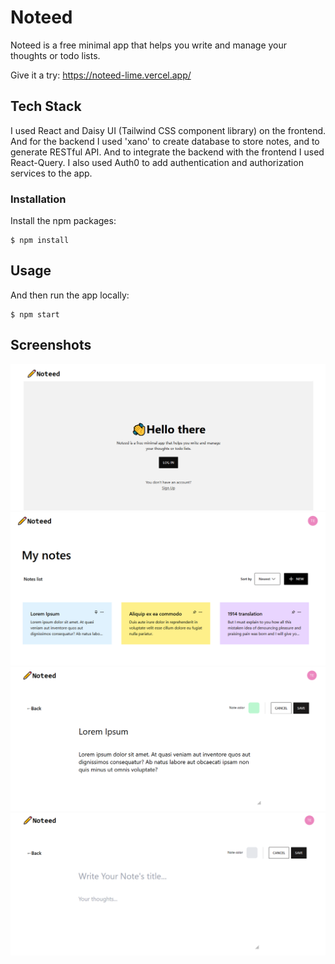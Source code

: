 # Noteed

Noteed is a free minimal app that helps you write and manage your thoughts or todo lists.

Give it a try: https://noteed-lime.vercel.app/

## Tech Stack

I used React and Daisy UI (Tailwind CSS component library) on the frontend. And for the backend I used 'xano' to create database to store notes,
and to generate RESTful API. And to integrate the backend with the frontend I used React-Query. I also used Auth0 to add authentication and authorization services to the app.


### Installation

Install the npm packages:

```
$ npm install
```

## Usage

And then run the app locally:

```
$ npm start
```

## Screenshots

<img src="https://github.com/Salaheddine999/Noteed/blob/main/src/assets/noteed1.PNG" width="full" title="hover text">
<img src="https://github.com/Salaheddine999/Noteed/blob/main/src/assets/noteed_2updated.PNG" width="full" title="hover text">
<img src="https://github.com/Salaheddine999/Noteed/blob/main/src/assets/noteed3.PNG" width="full" title="hover text">
<img src="https://github.com/Salaheddine999/Noteed/blob/main/src/assets/noteed4.PNG" width="full" title="hover text">
